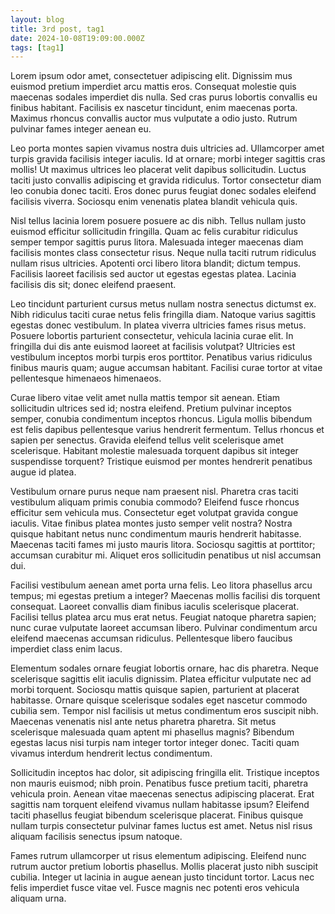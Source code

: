 ```yaml
---
layout: blog
title: 3rd post, tag1
date: 2024-10-08T19:09:00.000Z
tags: [tag1]
---
```

Lorem ipsum odor amet, consectetuer adipiscing elit. Dignissim mus euismod pretium imperdiet arcu mattis eros. Consequat molestie quis maecenas sodales imperdiet dis nulla. Sed cras purus lobortis convallis eu finibus habitant. Facilisis ex nascetur tincidunt, enim maecenas porta. Maximus rhoncus convallis auctor mus vulputate a odio justo. Rutrum pulvinar fames integer aenean eu.

Leo porta montes sapien vivamus nostra duis ultricies ad. Ullamcorper amet turpis gravida facilisis integer iaculis. Id at ornare; morbi integer sagittis cras mollis! Ut maximus ultrices leo placerat velit dapibus sollicitudin. Luctus taciti justo convallis adipiscing et gravida ridiculus. Tortor consectetur diam leo conubia donec taciti. Eros donec purus feugiat donec sodales eleifend facilisis viverra. Sociosqu enim venenatis platea blandit vehicula quis.

Nisl tellus lacinia lorem posuere posuere ac dis nibh. Tellus nullam justo euismod efficitur sollicitudin fringilla. Quam ac felis curabitur ridiculus semper tempor sagittis purus litora. Malesuada integer maecenas diam facilisis montes class consectetur risus. Neque nulla taciti rutrum ridiculus nullam risus ultricies. Apotenti orci libero litora blandit; dictum tempus. Facilisis laoreet facilisis sed auctor ut egestas egestas platea. Lacinia facilisis dis sit; donec eleifend praesent.

Leo tincidunt parturient cursus metus nullam nostra senectus dictumst ex. Nibh ridiculus taciti curae netus felis fringilla diam. Natoque varius sagittis egestas donec vestibulum. In platea viverra ultricies fames risus metus. Posuere lobortis parturient consectetur, vehicula lacinia curae elit. In fringilla dui dis ante euismod laoreet at facilisis volutpat? Ultricies est vestibulum inceptos morbi turpis eros porttitor. Penatibus varius ridiculus finibus mauris quam; augue accumsan habitant. Facilisi curae tortor at vitae pellentesque himenaeos himenaeos.

Curae libero vitae velit amet nulla mattis tempor sit aenean. Etiam sollicitudin ultrices sed id; nostra eleifend. Pretium pulvinar inceptos semper, conubia condimentum inceptos rhoncus. Ligula mollis bibendum est felis dapibus pellentesque varius hendrerit fermentum. Tellus rhoncus et sapien per senectus. Gravida eleifend tellus velit scelerisque amet scelerisque. Habitant molestie malesuada torquent dapibus sit integer suspendisse torquent? Tristique euismod per montes hendrerit penatibus augue id platea.

Vestibulum ornare purus neque nam praesent nisl. Pharetra cras taciti vestibulum aliquam primis conubia commodo? Eleifend fusce rhoncus efficitur sem vehicula mus. Consectetur eget volutpat gravida congue iaculis. Vitae finibus platea montes justo semper velit nostra? Nostra quisque habitant netus nunc condimentum mauris hendrerit habitasse. Maecenas taciti fames mi justo mauris litora. Sociosqu sagittis at porttitor; accumsan curabitur mi. Aliquet eros sollicitudin penatibus ut nisl accumsan dui.

Facilisi vestibulum aenean amet porta urna felis. Leo litora phasellus arcu tempus; mi egestas pretium a integer? Maecenas mollis facilisi dis torquent consequat. Laoreet convallis diam finibus iaculis scelerisque placerat. Facilisi tellus platea arcu mus erat netus. Feugiat natoque pharetra sapien; nunc curae vulputate laoreet accumsan libero. Pulvinar condimentum arcu eleifend maecenas accumsan ridiculus. Pellentesque libero faucibus imperdiet class enim lacus.

Elementum sodales ornare feugiat lobortis ornare, hac dis pharetra. Neque scelerisque sagittis elit iaculis dignissim. Platea efficitur vulputate nec ad morbi torquent. Sociosqu mattis quisque sapien, parturient at placerat habitasse. Ornare quisque scelerisque sodales eget nascetur commodo cubilia sem. Tempor nisl facilisis ut metus condimentum eros suscipit nibh. Maecenas venenatis nisl ante netus pharetra pharetra. Sit metus scelerisque malesuada quam aptent mi phasellus magnis? Bibendum egestas lacus nisi turpis nam integer tortor integer donec. Taciti quam vivamus interdum hendrerit lectus condimentum.

Sollicitudin inceptos hac dolor, sit adipiscing fringilla elit. Tristique inceptos non mauris euismod; nibh proin. Penatibus fusce pretium taciti, pharetra vehicula proin. Aenean vitae maecenas senectus adipiscing placerat. Erat sagittis nam torquent eleifend vivamus nullam habitasse ipsum? Eleifend taciti phasellus feugiat bibendum scelerisque placerat. Finibus quisque nullam turpis consectetur pulvinar fames luctus est amet. Netus nisl risus aliquam facilisis senectus ipsum natoque.

Fames rutrum ullamcorper ut risus elementum adipiscing. Eleifend nunc rutrum auctor pretium lobortis phasellus. Mollis placerat justo nibh suscipit cubilia. Integer ut lacinia in augue aenean justo tincidunt tortor. Lacus nec felis imperdiet fusce vitae vel. Fusce magnis nec potenti eros vehicula aliquam urna.